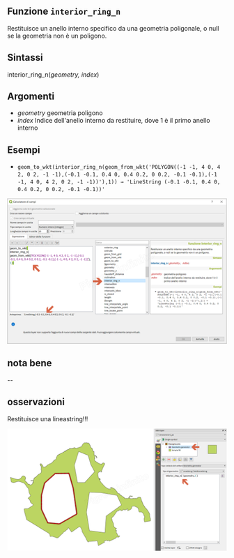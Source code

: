 ## Funzione `interior_ring_n`

Restituisce un anello interno specifico da una geometria poligonale, o null se la geometria non è un poligono.

## Sintassi

interior_ring_n(_geometry, index_)

## Argomenti

* _geometry_ geometria poligono
* _index_ Indice dell'anello interno da restituire, dove 1 è il primo anello interno

## Esempi

* `geom_to_wkt(interior_ring_n(geom_from_wkt('POLYGON((-1 -1, 4 0, 4 2, 0 2, -1 -1),(-0.1 -0.1, 0.4 0, 0.4 0.2, 0 0.2, -0.1 -0.1),(-1 -1, 4 0, 4 2, 0 2, -1 -1))'),1)) → 'LineString (-0.1 -0.1, 0.4 0, 0.4 0.2, 0 0.2, -0.1 -0.1))'`

![](/img/geometria/interior_ring_n/interior_ring_n1.png)

## nota bene

--

## osservazioni

Restituisce una lineastring!!!

![](/img/geometria/interior_ring_n/interior_ring_n2.png)

